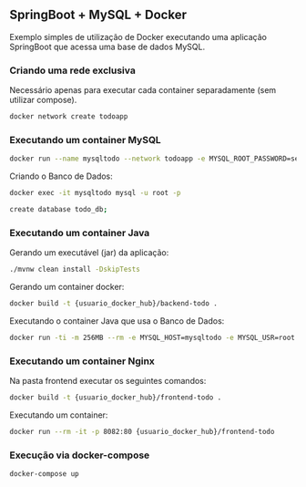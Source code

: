 ## SpringBoot + MySQL + Docker

Exemplo simples de utilização de Docker executando uma aplicação SpringBoot que acessa uma base de dados MySQL.

### Criando uma rede exclusiva

Necessário apenas para executar cada container separadamente (sem utilizar compose).

```bash
docker network create todoapp
```

### Executando um container MySQL

```bash
docker run --name mysqltodo --network todoapp -e MYSQL_ROOT_PASSWORD=senha_dificil -d mysql
```

Criando o Banco de Dados:

```bash
docker exec -it mysqltodo mysql -u root -p

create database todo_db;
```

### Executando um container Java

Gerando um executável (jar) da aplicação:

```bash
./mvnw clean install -DskipTests
```

Gerando um container docker:

```bash
docker build -t {usuario_docker_hub}/backend-todo .
```

Executando o container Java que usa o Banco de Dados:

```bash
docker run -ti -m 256MB --rm -e MYSQL_HOST=mysqltodo -e MYSQL_USR=root -e MYSQL_PWD=senha_dificil -p 8081:8080 --network todoapp {usuario_docker_hub}/backend-todo
```

### Executando um container Nginx

Na pasta frontend executar os seguintes comandos:

```bash
docker build -t {usuario_docker_hub}/frontend-todo .
```

Executando um container:

```bash
docker run --rm -it -p 8082:80 {usuario_docker_hub}/frontend-todo
```

### Execução via docker-compose

```bash
docker-compose up
```


